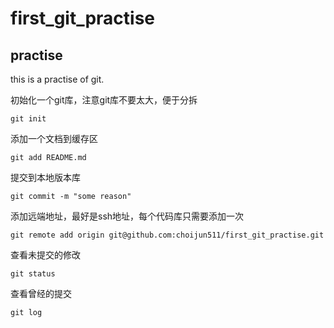 # first_git_practise

## practise

this is a practise of git.

初始化一个git库，注意git库不要太大，便于分拆

```
git init
```

添加一个文档到缓存区

```
git add README.md
```

提交到本地版本库

```
git commit -m "some reason"
```

添加远端地址，最好是ssh地址，每个代码库只需要添加一次

```
git remote add origin git@github.com:choijun511/first_git_practise.git
```

查看未提交的修改

```
git status
```

查看曾经的提交

```
git log
```
